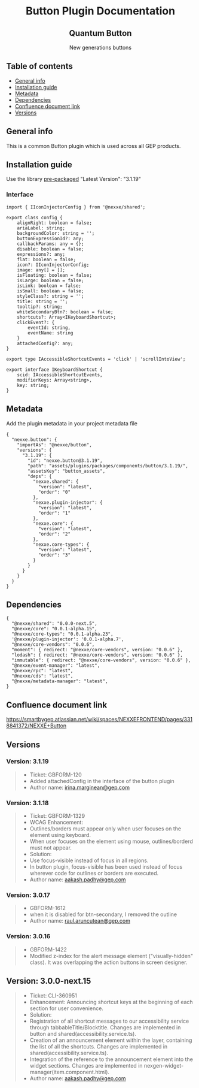 <h1 align="center">Button Plugin Documentation</h1>

<h2 align="center">Quantum Button</h2>

<p align="center">New generations buttons</p>

## Table of contents
* [General info](#general-info)
* [Installation guide](#installation-guide)
* [Metadata](#metadata)
* [Dependencies](#dependencies)
* [Confluence document link](#confluence-document-link)
* [Versions](#versions)

## General info
This is a common Button plugin which is used across all GEP products.

## Installation guide
Use the library [pre-packaged](https://github.com/GEP-GitHub/nexxe.ng/tree/DEVELOPMENT/packages/components/button-lib)
"Latest Version": "3.1.19"

### Interface
```
import { IIconInjectorConfig } from '@nexxe/shared';

export class config {
	alignRight: boolean = false;
	ariaLabel: string;
	backgroundColor: string = '';
	buttonExpressionId?: any;
	callbackParams: any = {};
	disable: boolean = false;
	expressions?: any;
	flat: boolean = false;
	icon?: IIconInjectorConfig;
	image: any[] = [];
	isFloating: boolean = false;
	isLarge: boolean = false;
	isLink: boolean = false;
	isSmall: boolean = false;
	styleClass?: string = '';
	title: string = '';
	tooltip?: string;
	whiteSecondaryBtn?: boolean = false;
	shortcuts?: Array<IKeyboardShortcut>;
	clickEvent?: {
		eventId: string,
		eventName: string
	}
	attachedConfig?: any;
}

export type IAccessibleShortcutEvents = 'click' | 'scrollIntoView';

export interface IKeyboardShortcut {
	scid: IAccessibleShortcutEvents,
	modifierKeys: Array<string>,
	key: string;
}
```

## Metadata
Add the plugin metadata in your project metadata file
```
{
  "nexxe.button": {
    "importAs": "@nexxe/button",
    "versions": {
      "3.1.19": {
        "id": "nexxe.button@3.1.19",
        "path": "assets/plugins/packages/components/button/3.1.19/",
        "assetsKey": "button_assets",
        "deps": {
          "nexxe.shared": {
            "version": "latest",
            "order": "0"
          },
          "nexxe.plugin-injector": {
            "version": "latest",
            "order": "1"
          },
          "nexxe.core": {
            "version": "latest",
            "order": "2"
          },
          "nexxe.core-types": {
            "version": "latest",
            "order": "3"
          }
        }
      }
    }
  }
}
```

## Dependencies
```
{
  "@nexxe/shared": "0.0.0-next.5",
  "@nexxe/core": "0.0.1-alpha.15",
  "@nexxe/core-types": "0.0.1-alpha.23",
  '@nexxe/plugin-injector': '0.0.1-alpha.7',
  "@nexxe/core-vendors": "0.0.6",
  "moment": { redirect: "@nexxe/core-vendors", version: "0.0.6" },
  "lodash": { redirect: "@nexxe/core-vendors", version: "0.0.6" },
  "immutable": { redirect: "@nexxe/core-vendors", version: "0.0.6" },
  "@nexxe/event-manager": "latest",
  "@nexxe/rpc": "latest",
  "@nexxe/cds": "latest",
  "@nexxe/metadata-manager": "latest",
}
```

## Confluence document link
https://smartbygep.atlassian.net/wiki/spaces/NEXXEFRONTEND/pages/3318841372/NEXXE+Button

## Versions

### Version: 3.1.19
>* Ticket: GBFORM-120
>* Added attachedConfig in the interface of the button plugin
>* Author name: <irina.marginean@gep.com>

### Version: 3.1.18
>* Ticket: GBFORM-1329
>* WCAG Enhancement:
>* Outlines/borders must appear only when user focuses on the element using keyboard.
>* When user focuses on the element using mouse, outlines/borderd must not appear.
>* Solution:
>* Use focus-visible instead of focus in all regions.
>* In button plugin, focus-visible has been used instead of focus wherever code for outlines or borders are executed.
>* Author name: <aakash.padhy@gep.com>

### Version: 3.0.17
>* GBFORM-1612
>* when it is disabled for btn-secondary, I removed the outline
>* Author  name: <raul.aruncutean@gep.com>

### Version: 3.0.16
>* GBFORM-1422
>* Modified z-index for the alert message element ("visually-hidden" class). It was overlapping the action buttons in 
  screen designer.

## Version: 3.0.0-next.15
>* Ticket: CLI-360951
>* Enhancement: Announcing shortcut keys at the beginning of each section for user convenience.
>* Solution:
>* Registration of all shortcut messages to our accessibility service through tabbableTitle/Blocktitle. Changes are implemented in button and shared(accessibility.service.ts).
>* Creation of an announcement element within the layer, containing the list of all the shortcuts. Changes are implemented in shared(accessibility.service.ts).
>* Integration of the reference to the announcement element into the widget sections. Changes are implemented in nexgen-widget-manager(item.component.html).
>* Author  name: <aakash.padhy@gep.com>
